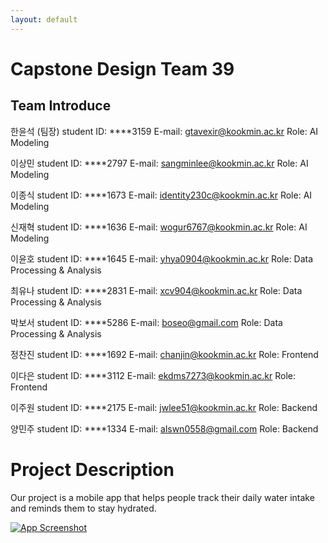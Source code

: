 ```yaml
---
layout: default
---
```


# Capstone Design Team 39

## Team Introduce
한윤석 (팀장)
student ID: ****3159
E-mail: gtavexir@kookmin.ac.kr
Role: AI Modeling

이상민
student ID: ****2797
E-mail: sangminlee@kookmin.ac.kr
Role: AI Modeling

이종식
student ID: ****1673
E-mail: identity230c@kookmin.ac.kr
Role: AI Modeling

신재혁
student ID: ****1636
E-mail: wogur6767@kookmin.ac.kr
Role: AI Modeling

이윤호
student ID: ****1645
E-mail: yhya0904@kookmin.ac.kr
Role: Data Processing & Analysis

최유나
student ID: ****2831
E-mail: xcv904@kookmin.ac.kr
Role: Data Processing & Analysis

박보서
student ID: ****5286
E-mail: boseo@gmail.com
Role: Data Processing & Analysis

정찬진
student ID: ****1692
E-mail: chanjin@kookmin.ac.kr
Role: Frontend

이다은
student ID: ****3112
E-mail: ekdms7273@kookmin.ac.kr
Role: Frontend

이주원
student ID: ****2175
E-mail: jwlee51@kookmin.ac.kr
Role: Backend

양민주
student ID: ****1334
E-mail: alswn0558@gmail.com
Role: Backend


# Project Description
Our project is a mobile app that helps people track their daily water intake and reminds them to stay hydrated.

[![App Screenshot](/images/app-screenshot.png)](https://example.com/app)

